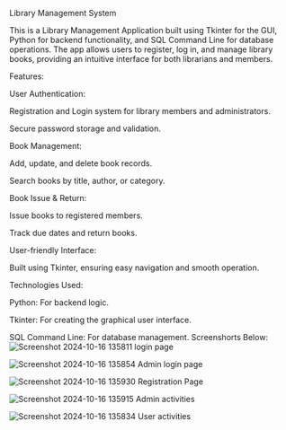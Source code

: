 Library Management System

This is a Library Management Application built using Tkinter for the GUI, Python for backend functionality, and SQL Command Line for database operations. The app allows users to register, log in, and manage library books, providing an intuitive interface for both librarians and members.

Features:

User Authentication:

Registration and Login system for library members and administrators.

Secure password storage and validation.


Book Management:

Add, update, and delete book records.

Search books by title, author, or category.


Book Issue & Return:

Issue books to registered members.

Track due dates and return books.


User-friendly Interface:

Built using Tkinter, ensuring easy navigation and smooth operation.



Technologies Used:

Python: For backend logic.

Tkinter: For creating the graphical user interface.

SQL Command Line: For database management.
Screenshorts Below:
![Screenshot 2024-10-16 135811](https://github.com/user-attachments/assets/0bf27001-3de0-4ed0-8634-e5c1972eb77b)
  login page 

![Screenshot 2024-10-16 135854](https://github.com/user-attachments/assets/b642604a-de8d-4496-831c-0ce01ae65953)
  Admin login page 

![Screenshot 2024-10-16 135930](https://github.com/user-attachments/assets/089c55ca-2ab1-46fe-ae1e-ac30acd194af)
  Registration Page 

![Screenshot 2024-10-16 135915](https://github.com/user-attachments/assets/3c831442-dedf-48bc-81ea-fe550ef139d7)
  Admin activities 

![Screenshot 2024-10-16 135834](https://github.com/user-attachments/assets/0d1a4524-ae37-42ab-b4ce-9a3e78590785)
  User activities
